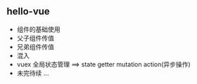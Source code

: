 ## hello-vue

- 组件的基础使用
- 父子组件传值
- 兄弟组件传值
- 混入
- vuex 全局状态管理 ==> state getter mutation action(异步操作)
- 未完待续 ...